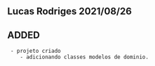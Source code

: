 ## Lucas Rodriges 2021/08/26
## ADDED
	 - projeto criado
        - adicionando classes modelos de dominio.